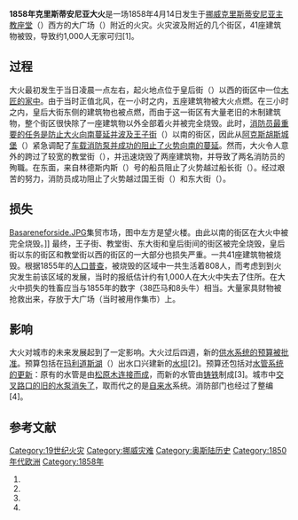 **1858年克里斯蒂安尼亚大火**是一场1858年4月14日发生于[挪威](../Page/挪威.md "wikilink")[克里斯蒂安尼亚](https://zh.wikipedia.org/wiki/克里斯蒂安尼亚 "wikilink")[主教座堂](https://zh.wikipedia.org/wiki/奥斯陆主教座堂 "wikilink")（）西方的大广场（）附近的火灾。火灾波及附近的几个街区，41座建筑物被毁，导致约1,000人无家可归\[1\]。

## 过程

大火最初发生于当日凌晨一点左右，起火地点位于皇后街（）以西的街区中一位[木匠的家中](https://zh.wikipedia.org/wiki/木匠 "wikilink")。由于当时正值北风，在一小时之内，五座建筑物被大火点燃。在三小时之内，皇后大街东侧的建筑物也被点燃，而由于这一街区有大量老旧的木制建筑物，整个街区很快除了一座建筑物以外全部着火并被完全烧毁。此时，[消防员最重要的任务是防止大火向南蔓延并波及王子街](https://zh.wikipedia.org/wiki/消防员 "wikilink")（）以南的街区，因此从[阿克斯胡斯城堡](https://zh.wikipedia.org/wiki/阿克斯胡斯城堡 "wikilink")（）紧急调配了[车载消防泵并成功的阻止了火势向南的蔓延](https://zh.wikipedia.org/wiki/消防车 "wikilink")。然而，大火令人意外的跨过了较宽的教堂街（），并迅速烧毁了两座建筑物，并导致了两名消防员的殉職。在东面，来自林德斯内斯（）号的船员阻止了火势越过船长街（）。经过艰苦的努力，消防员成功阻止了火势越过国王街（）和东大街（）。

## 损失

[Basareneforside.JPG](https://zh.wikipedia.org/wiki/File:Basareneforside.JPG "fig:Basareneforside.JPG")集贸市场，图中左方是望火楼。由此以南的街区在大火中被完全烧毁。\]\] 最终，王子街、教堂街、东大街和皇后街间的街区被完全烧毁，皇后街以东的街区和教堂街以西的街区的一大部分也损失严重。一共41座建筑物被烧毁。根据1855年的[人口普查](../Page/人口普查.md "wikilink")，被烧毁的区域中一共生活着808人，而考虑到到火灾发生前该区域的发展，当时的报纸估计约有1,000人在大火中失去了住所。在大火中损失的牲畜应当与1855年的数字（38匹马和8头牛）相当。大量家具财物被抢救出来，存放于大广场（当时被用作集市）上。

## 影响

大火对城市的未来发展起到了一定影响。大火过后四週，新的[供水系统的预算被批准](https://zh.wikipedia.org/wiki/供水系统 "wikilink")。预算包括在[玛利道斯湖](https://zh.wikipedia.org/wiki/玛利道斯湖 "wikilink")（）出水口兴建新的[水坝](../Page/水坝.md "wikilink")\[2\]。预算还包括对[水管系统的更新](https://zh.wikipedia.org/wiki/水管 "wikilink")：原有的水管是由[松原木连接而成](../Page/木材.md "wikilink")，而新的水管由[铸铁](../Page/铸铁.md "wikilink")制成\[3\]。城市中[交叉路口的旧的](https://zh.wikipedia.org/wiki/平面道路交叉 "wikilink")[水泵消失了](https://zh.wikipedia.org/wiki/水泵 "wikilink")，取而代之的是[自来水](../Page/自来水.md "wikilink")系统。消防部门也经过了整编\[4\]。

## 参考文献

[Category:19世纪火灾](https://zh.wikipedia.org/wiki/Category:19世纪火灾 "wikilink") [Category:挪威灾难](https://zh.wikipedia.org/wiki/Category:挪威灾难 "wikilink") [Category:奥斯陆历史](https://zh.wikipedia.org/wiki/Category:奥斯陆历史 "wikilink") [Category:1850年代欧洲](https://zh.wikipedia.org/wiki/Category:1850年代欧洲 "wikilink") [Category:1858年](https://zh.wikipedia.org/wiki/Category:1858年 "wikilink")

1.

2.
3.

4.